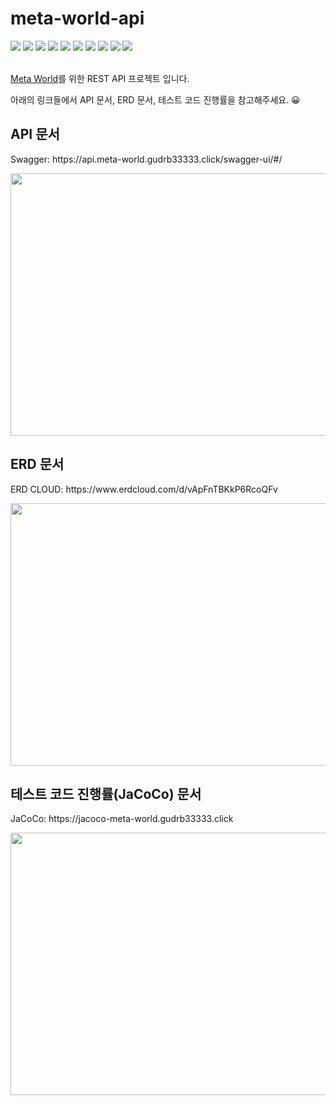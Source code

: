 # meta-world-api
<div>
  <img src="https://img.shields.io/badge/Spring Boot-6DB33F?style=flat-square&logo=spring boot&logoColor=white"/>
  <img src="https://img.shields.io/badge/Gradle-6DB33F?style=flat-square&logo=Gradle&logoColor=white"/>
  <img src="https://img.shields.io/badge/Spring Security-6DB33F?style=flat-square&logo=spring Security&logoColor=white"/>
  <img src="https://img.shields.io/badge/Spring Data JPA-6DB33F?style=flat-square&logoColor=white"/>
  <img src="https://img.shields.io/badge/Querydsl-6DB33F?style=flat-square&logoColor=white"/>
  <img src="https://img.shields.io/badge/Flyway-6DB33F?style=flat-square&logoColor=white"/>
  <img src="https://img.shields.io/badge/Swagger-6DB33F?style=flat-square&logoColor=white"/>
  <img src="https://img.shields.io/badge/JaCoCo-6DB33F?style=flat-square&logoColor=white"/>
  <img src="https://img.shields.io/badge/coverage-99%25-blue"/>
  <img src="https://img.shields.io/badge/tests-80%20passed-brightgreen"/>
</div>
<br>

[Meta World](https://github.com/gudrb33333/meta-world-client)를 위한 REST API 프로젝트 입니다.

아래의 링크들에서 API 문서, ERD 문서, 테스트 코드 진행률을 참고해주세요. 😀

## API 문서
<p>
  Swagger: https://api.meta-world.gudrb33333.click/swagger-ui/#/
</p>
<img src="https://user-images.githubusercontent.com/59630175/211386241-faed9a37-3d03-4a3b-b052-437af2ac80a5.png" width="800" height="420"/>

## ERD 문서
<p>
  ERD CLOUD: https://www.erdcloud.com/d/vApFnTBKkP6RcoQFv
</p>
<img src="https://user-images.githubusercontent.com/59630175/211367979-e74a1dd9-30e9-42b7-8761-592ed52786a4.png" width="800" height="420"/>

## 테스트 코드 진행률(JaCoCo) 문서
<p>
  JaCoCo: https://jacoco-meta-world.gudrb33333.click
</p>
<img src="https://user-images.githubusercontent.com/59630175/211386460-df1a5329-d5e9-449f-a68a-c2c3559f0daa.png" width="800" height="420"/>
